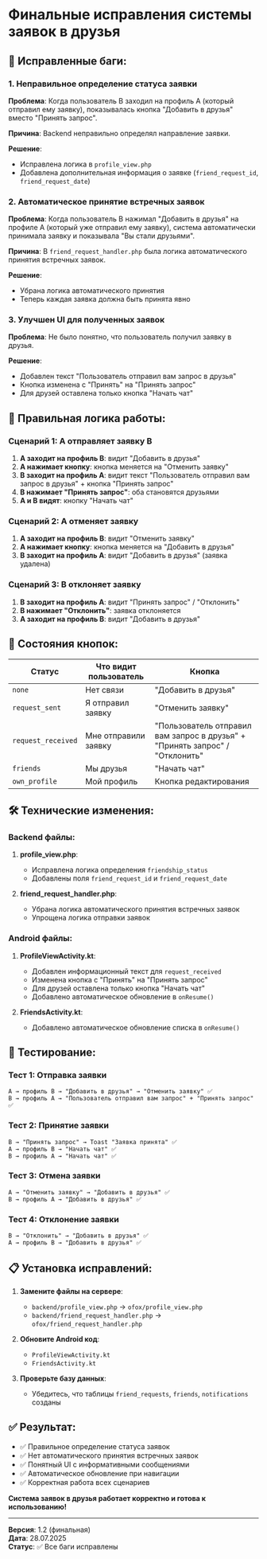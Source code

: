 # Финальные исправления системы заявок в друзья

## 🐛 Исправленные баги:

### 1. Неправильное определение статуса заявки
**Проблема**: Когда пользователь B заходил на профиль A (который отправил ему заявку), показывалась кнопка "Добавить в друзья" вместо "Принять запрос".

**Причина**: Backend неправильно определял направление заявки.

**Решение**: 
- Исправлена логика в `profile_view.php`
- Добавлена дополнительная информация о заявке (`friend_request_id`, `friend_request_date`)

### 2. Автоматическое принятие встречных заявок
**Проблема**: Когда пользователь B нажимал "Добавить в друзья" на профиле A (который уже отправил ему заявку), система автоматически принимала заявку и показывала "Вы стали друзьями".

**Причина**: В `friend_request_handler.php` была логика автоматического принятия встречных заявок.

**Решение**: 
- Убрана логика автоматического принятия
- Теперь каждая заявка должна быть принята явно

### 3. Улучшен UI для полученных заявок
**Проблема**: Не было понятно, что пользователь получил заявку в друзья.

**Решение**:
- Добавлен текст "Пользователь отправил вам запрос в друзья"
- Кнопка изменена с "Принять" на "Принять запрос"
- Для друзей оставлена только кнопка "Начать чат"

## 🔄 Правильная логика работы:

### Сценарий 1: A отправляет заявку B
1. **A заходит на профиль B**: видит "Добавить в друзья"
2. **A нажимает кнопку**: кнопка меняется на "Отменить заявку"
3. **B заходит на профиль A**: видит текст "Пользователь отправил вам запрос в друзья" + кнопка "Принять запрос"
4. **B нажимает "Принять запрос"**: оба становятся друзьями
5. **A и B видят**: кнопку "Начать чат"

### Сценарий 2: A отменяет заявку
1. **A заходит на профиль B**: видит "Отменить заявку"
2. **A нажимает кнопку**: кнопка меняется на "Добавить в друзья"
3. **B заходит на профиль A**: видит "Добавить в друзья" (заявка удалена)

### Сценарий 3: B отклоняет заявку
1. **B заходит на профиль A**: видит "Принять запрос" / "Отклонить"
2. **B нажимает "Отклонить"**: заявка отклоняется
3. **A заходит на профиль B**: видит "Добавить в друзья"

## 📱 Состояния кнопок:

| Статус | Что видит пользователь | Кнопка |
|--------|------------------------|--------|
| `none` | Нет связи | "Добавить в друзья" |
| `request_sent` | Я отправил заявку | "Отменить заявку" |
| `request_received` | Мне отправили заявку | "Пользователь отправил вам запрос в друзья" + "Принять запрос" / "Отклонить" |
| `friends` | Мы друзья | "Начать чат" |
| `own_profile` | Мой профиль | Кнопка редактирования |

## 🛠️ Технические изменения:

### Backend файлы:
1. **profile_view.php**:
   - Исправлена логика определения `friendship_status`
   - Добавлены поля `friend_request_id` и `friend_request_date`

2. **friend_request_handler.php**:
   - Убрана логика автоматического принятия встречных заявок
   - Упрощена логика отправки заявок

### Android файлы:
1. **ProfileViewActivity.kt**:
   - Добавлен информационный текст для `request_received`
   - Изменена кнопка с "Принять" на "Принять запрос"
   - Для друзей оставлена только кнопка "Начать чат"
   - Добавлено автоматическое обновление в `onResume()`

2. **FriendsActivity.kt**:
   - Добавлено автоматическое обновление списка в `onResume()`

## 🧪 Тестирование:

### Тест 1: Отправка заявки
```
A → профиль B → "Добавить в друзья" → "Отменить заявку" ✅
B → профиль A → "Пользователь отправил вам запрос" + "Принять запрос" ✅
```

### Тест 2: Принятие заявки
```
B → "Принять запрос" → Toast "Заявка принята" ✅
A → профиль B → "Начать чат" ✅
B → профиль A → "Начать чат" ✅
```

### Тест 3: Отмена заявки
```
A → "Отменить заявку" → "Добавить в друзья" ✅
B → профиль A → "Добавить в друзья" ✅
```

### Тест 4: Отклонение заявки
```
B → "Отклонить" → "Добавить в друзья" ✅
A → профиль B → "Добавить в друзья" ✅
```

## 📋 Установка исправлений:

1. **Замените файлы на сервере**:
   - `backend/profile_view.php` → `ofox/profile_view.php`
   - `backend/friend_request_handler.php` → `ofox/friend_request_handler.php`

2. **Обновите Android код**:
   - `ProfileViewActivity.kt`
   - `FriendsActivity.kt`

3. **Проверьте базу данных**:
   - Убедитесь, что таблицы `friend_requests`, `friends`, `notifications` созданы

## ✅ Результат:

- ✅ Правильное определение статуса заявок
- ✅ Нет автоматического принятия встречных заявок
- ✅ Понятный UI с информативными сообщениями
- ✅ Автоматическое обновление при навигации
- ✅ Корректная работа всех сценариев

**Система заявок в друзья работает корректно и готова к использованию!**

---

**Версия**: 1.2 (финальная)  
**Дата**: 28.07.2025  
**Статус**: ✅ Все баги исправлены